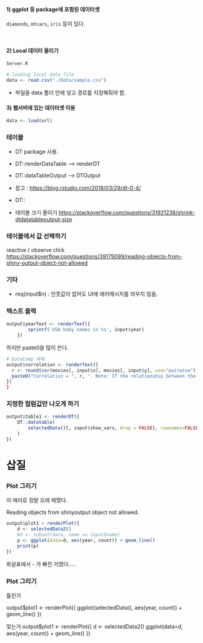 

#### 1) ggplot 등 package에 포함된 데이터셋

`diamonds`, `mtcars`, `iris` 등이 있다.

<br>

#### 2) Local 데이터 올리기

```r
Server.R

# loading local data file
data <- read.csv("./Data/sample.csv")

```
* 파일을 data 폴더 안에 넣고 경로를 지정해줘야 함.

#### 3) 웹서버에 있는 데이터셋 이용
```r
data <- load(url)
```


### 테이블

* DT package 사용.

* DT::renderDataTable --> renderDT
* DT::dataTableOutput --> DTOutput
* 참고 : https://blog.rstudio.com/2018/03/29/dt-0-4/


* DT::


* 테이블 크기 줄이기
https://stackoverflow.com/questions/31921238/shrink-dtdatatableoutput-size


### 테이블에서 값 선택하기
reactive / observe click
https://stackoverflow.com/questions/39175099/reading-objects-from-shiny-output-object-not-allowed



### 기타
* req(input$n) : 인풋값이 없어도 UI에 에러메시지를 띄우지 않음.





### 텍스트 출력
```r
output$yearText <- renderText({
        sprintf('USA baby names in %s', input$year)
    })
```

하지만 paste0을 많이 쓴다.
```r
# DataCamp 예제
output$correlation <- renderText({
  r <- round(cor(movies[, input$x], movies[, input$y], use="pairwise"), 3)
  paste0("Correlation = ", r, ". Note: If the relationship between the two variables is not linear, the correlation coefficient will not be meaningful.")
})
}
```


### 지정한 컬럼값만 나오게 하기

```r
output$table1 <- renderDT({
    DT::datatable(
        selectedData()[, input$show_vars, drop = FALSE], rownames=FALSE
    )
})
```


# 삽질

### Plot 그리기
이 에러로 정말 오래 헤맸다.

  Reading objects from shinyoutput object not allowed.

  ```r  
  output$plot1 < renderPlot({
      d <- selectedData2()
      #d <- subset(data, name == input$name)
      p <- ggplot(data=d, aes(year, count)) + geom_line()
      print(p)
  })

  ```

  화살표에서 - 가 빠진 거였다.....


### Plot 그리기

틀린거

  output$plot1 <- renderPlot({
    ggplot(selectedData(), aes(year, count)) + geom_line()
})


맞는거
output$plot1 <- renderPlot({
    d <- selectedData2()
    ggplot(data=d, aes(year, count)) + geom_line()
})

